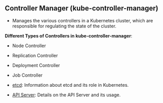 ## Controller Manager (kube-controller-manager)

- Manages the various controllers in a Kubernetes cluster, which are responsible for regulating the state of the cluster.

**Different Types of Controllers in kube-controller-manager**:
- Node Controller
- Replication Controller
- Deployment Controller
- Job Controller

- [etcd](./etcd.md): Information about etcd and its role in Kubernetes.
- [API Server](./components/api_server.md): Details on the API Server and its usage.